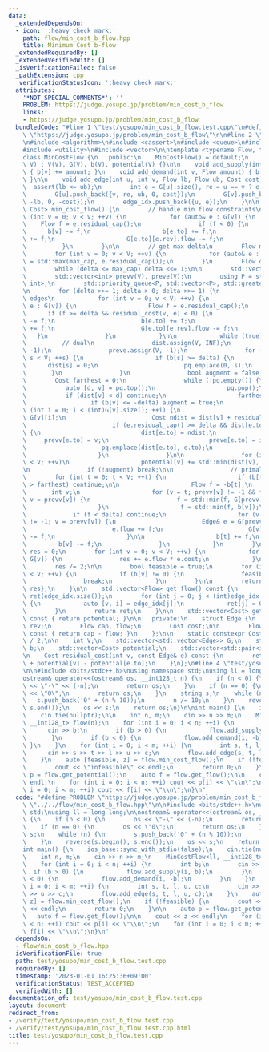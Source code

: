 ```yaml
---
data:
  _extendedDependsOn:
  - icon: ':heavy_check_mark:'
    path: flow/min_cost_b_flow.hpp
    title: Minimum Cost b-flow
  _extendedRequiredBy: []
  _extendedVerifiedWith: []
  _isVerificationFailed: false
  _pathExtension: cpp
  _verificationStatusIcon: ':heavy_check_mark:'
  attributes:
    '*NOT_SPECIAL_COMMENTS*': ''
    PROBLEM: https://judge.yosupo.jp/problem/min_cost_b_flow
    links:
    - https://judge.yosupo.jp/problem/min_cost_b_flow
  bundledCode: "#line 1 \"test/yosupo/min_cost_b_flow.test.cpp\"\n#define PROBLEM\
    \ \"https://judge.yosupo.jp/problem/min_cost_b_flow\"\n\n#line 2 \"flow/min_cost_b_flow.hpp\"\
    \n#include <algorithm>\n#include <cassert>\n#include <queue>\n#include <limits>\n\
    #include <utility>\n#include <vector>\n\ntemplate <typename Flow, typename Cost>\n\
    class MinCostFlow {\n   public:\n    MinCostFlow() = default;\n    explicit MinCostFlow(int\
    \ V) : V(V), G(V), b(V), potential(V) {}\n\n    void add_supply(int v, Flow amount)\
    \ { b[v] += amount; }\n    void add_demand(int v, Flow amount) { b[v] -= amount;\
    \ }\n\n    void add_edge(int u, int v, Flow lb, Flow ub, Cost cost) {\n      \
    \  assert(lb <= ub);\n        int e = G[u].size(), re = u == v ? e + 1 : G[v].size();\n\
    \        G[u].push_back({v, re, ub, 0, cost});\n        G[v].push_back({u, e,\
    \ -lb, 0, -cost});\n        edge_idx.push_back({u, e});\n    }\n\n    std::pair<bool,\
    \ Cost> min_cost_flow() {\n        // handle min flow constraints\n        for\
    \ (int v = 0; v < V; ++v) {\n            for (auto& e : G[v]) {\n            \
    \    Flow f = e.residual_cap();\n                if (f < 0) {\n              \
    \      b[v] -= f;\n                    b[e.to] += f;\n                    e.flow\
    \ += f;\n                    G[e.to][e.rev].flow -= f;\n                }\n  \
    \          }\n        }\n\n        // get max delta\n        Flow max_cap = 1;\n\
    \        for (int v = 0; v < V; ++v) {\n            for (auto& e : G[v]) max_cap\
    \ = std::max(max_cap, e.residual_cap());\n        }\n        Flow delta = 1;\n\
    \        while (delta <= max_cap) delta <<= 1;\n\n        std::vector<Cost> dist(V);\n\
    \        std::vector<int> prevv(V), preve(V);\n        using P = std::pair<Cost,\
    \ int>;\n        std::priority_queue<P, std::vector<P>, std::greater<P>> pq;\n\
    \n        for (delta >>= 1; delta > 0; delta >>= 1) {\n            // handle negative\
    \ edges\n            for (int v = 0; v < V; ++v) {\n                for (auto&\
    \ e : G[v]) {\n                    Flow f = e.residual_cap();\n              \
    \      if (f >= delta && residual_cost(v, e) < 0) {\n                        b[v]\
    \ -= f;\n                        b[e.to] += f;\n                        e.flow\
    \ += f;\n                        G[e.to][e.rev].flow -= f;\n                 \
    \   }\n                }\n            }\n\n            while (true) {\n      \
    \          // dual\n                dist.assign(V, INF);\n                prevv.assign(V,\
    \ -1);\n                preve.assign(V, -1);\n                for (int s = 0;\
    \ s < V; ++s) {\n                    if (b[s] >= delta) {\n                  \
    \      dist[s] = 0;\n                        pq.emplace(0, s);\n             \
    \       }\n                }\n                bool augment = false;\n        \
    \        Cost farthest = 0;\n                while (!pq.empty()) {\n         \
    \           auto [d, v] = pq.top();\n                    pq.pop();\n         \
    \           if (dist[v] < d) continue;\n                    farthest = d;\n  \
    \                  if (b[v] <= -delta) augment = true;\n                    for\
    \ (int i = 0; i < (int)G[v].size(); ++i) {\n                        Edge& e =\
    \ G[v][i];\n                        Cost ndist = dist[v] + residual_cost(v, e);\n\
    \                        if (e.residual_cap() >= delta && dist[e.to] > ndist)\
    \ {\n                            dist[e.to] = ndist;\n                       \
    \     prevv[e.to] = v;\n                            preve[e.to] = i;\n       \
    \                     pq.emplace(dist[e.to], e.to);\n                        }\n\
    \                    }\n                }\n\n                for (int v = 0; v\
    \ < V; ++v)\n                    potential[v] += std::min(dist[v], farthest);\n\
    \n                if (!augment) break;\n\n                // primal\n        \
    \        for (int t = 0; t < V; ++t) {\n                    if (b[t] >= 0 || dist[t]\
    \ > farthest) continue;\n\n                    Flow f = -b[t];\n             \
    \       int v;\n                    for (v = t; prevv[v] != -1 && f >= delta;\
    \ v = prevv[v]) {\n                        f = std::min(f, G[prevv[v]][preve[v]].residual_cap());\n\
    \                    }\n                    f = std::min(f, b[v]);\n\n       \
    \             if (f < delta) continue;\n                    for (v = t; prevv[v]\
    \ != -1; v = prevv[v]) {\n                        Edge& e = G[prevv[v]][preve[v]];\n\
    \                        e.flow += f;\n                        G[v][e.rev].flow\
    \ -= f;\n                    }\n\n                    b[t] += f;\n           \
    \         b[v] -= f;\n                }\n            }\n        }\n\n        Cost\
    \ res = 0;\n        for (int v = 0; v < V; ++v) {\n            for (auto& e :\
    \ G[v]) {\n                res += e.flow * e.cost;\n            }\n        }\n\
    \        res /= 2;\n\n        bool feasible = true;\n        for (int v = 0; v\
    \ < V; ++v) {\n            if (b[v] != 0) {\n                feasible = false;\n\
    \                break;\n            }\n        }\n\n        return {feasible,\
    \ res};\n    }\n\n    std::vector<Flow> get_flow() const {\n        std::vector<Flow>\
    \ ret(edge_idx.size());\n        for (int j = 0; j < (int)edge_idx.size(); ++j)\
    \ {\n            auto [v, i] = edge_idx[j];\n            ret[j] = G[v][i].flow;\n\
    \        }\n        return ret;\n    }\n\n    std::vector<Cost> get_potential()\
    \ const { return potential; }\n\n   private:\n    struct Edge {\n        int to,\
    \ rev;\n        Flow cap, flow;\n        Cost cost;\n\n        Flow residual_cap()\
    \ const { return cap - flow; }\n    };\n\n    static constexpr Cost INF = std::numeric_limits<Cost>::max()\
    \ / 2;\n\n    int V;\n    std::vector<std::vector<Edge>> G;\n    std::vector<Flow>\
    \ b;\n    std::vector<Cost> potential;\n    std::vector<std::pair<int, int>> edge_idx;\n\
    \n    Cost residual_cost(int v, const Edge& e) const {\n        return e.cost\
    \ + potential[v] - potential[e.to];\n    }\n};\n#line 4 \"test/yosupo/min_cost_b_flow.test.cpp\"\
    \n\n#include <bits/stdc++.h>\nusing namespace std;\nusing ll = long long;\n\n\
    ostream& operator<<(ostream& os, __int128_t n) {\n    if (n < 0) {\n        os\
    \ << \"-\" << (-n);\n        return os;\n    }\n    if (n == 0) {\n        os\
    \ << \"0\";\n        return os;\n    }\n    string s;\n    while (n) {\n     \
    \   s.push_back('0' + (n % 10));\n        n /= 10;\n    }\n    reverse(s.begin(),\
    \ s.end());\n    os << s;\n    return os;\n}\n\nint main() {\n    ios_base::sync_with_stdio(false);\n\
    \    cin.tie(nullptr);\n\n    int n, m;\n    cin >> n >> m;\n    MinCostFlow<ll,\
    \ __int128_t> flow(n);\n    for (int i = 0; i < n; ++i) {\n        int b;\n  \
    \      cin >> b;\n        if (b > 0) {\n            flow.add_supply(i, b);\n \
    \       }\n        if (b < 0) {\n            flow.add_demand(i, -b);\n       \
    \ }\n    }\n    for (int i = 0; i < m; ++i) {\n        int s, t, l, u, c;\n  \
    \      cin >> s >> t >> l >> u >> c;\n        flow.add_edge(s, t, l, u, c);\n\
    \    }\n    auto [feasible, z] = flow.min_cost_flow();\n    if (!feasible) {\n\
    \        cout << \"infeasible\" << endl;\n        return 0;\n    }\n\n    auto\
    \ p = flow.get_potential();\n    auto f = flow.get_flow();\n\n    cout << z <<\
    \ endl;\n    for (int i = 0; i < n; ++i) cout << p[i] << \"\\n\";\n    for (int\
    \ i = 0; i < m; ++i) cout << f[i] << \"\\n\";\n}\n"
  code: "#define PROBLEM \"https://judge.yosupo.jp/problem/min_cost_b_flow\"\n\n#include\
    \ \"../../flow/min_cost_b_flow.hpp\"\n\n#include <bits/stdc++.h>\nusing namespace\
    \ std;\nusing ll = long long;\n\nostream& operator<<(ostream& os, __int128_t n)\
    \ {\n    if (n < 0) {\n        os << \"-\" << (-n);\n        return os;\n    }\n\
    \    if (n == 0) {\n        os << \"0\";\n        return os;\n    }\n    string\
    \ s;\n    while (n) {\n        s.push_back('0' + (n % 10));\n        n /= 10;\n\
    \    }\n    reverse(s.begin(), s.end());\n    os << s;\n    return os;\n}\n\n\
    int main() {\n    ios_base::sync_with_stdio(false);\n    cin.tie(nullptr);\n\n\
    \    int n, m;\n    cin >> n >> m;\n    MinCostFlow<ll, __int128_t> flow(n);\n\
    \    for (int i = 0; i < n; ++i) {\n        int b;\n        cin >> b;\n      \
    \  if (b > 0) {\n            flow.add_supply(i, b);\n        }\n        if (b\
    \ < 0) {\n            flow.add_demand(i, -b);\n        }\n    }\n    for (int\
    \ i = 0; i < m; ++i) {\n        int s, t, l, u, c;\n        cin >> s >> t >> l\
    \ >> u >> c;\n        flow.add_edge(s, t, l, u, c);\n    }\n    auto [feasible,\
    \ z] = flow.min_cost_flow();\n    if (!feasible) {\n        cout << \"infeasible\"\
    \ << endl;\n        return 0;\n    }\n\n    auto p = flow.get_potential();\n \
    \   auto f = flow.get_flow();\n\n    cout << z << endl;\n    for (int i = 0; i\
    \ < n; ++i) cout << p[i] << \"\\n\";\n    for (int i = 0; i < m; ++i) cout <<\
    \ f[i] << \"\\n\";\n}\n"
  dependsOn:
  - flow/min_cost_b_flow.hpp
  isVerificationFile: true
  path: test/yosupo/min_cost_b_flow.test.cpp
  requiredBy: []
  timestamp: '2023-01-01 16:25:36+09:00'
  verificationStatus: TEST_ACCEPTED
  verifiedWith: []
documentation_of: test/yosupo/min_cost_b_flow.test.cpp
layout: document
redirect_from:
- /verify/test/yosupo/min_cost_b_flow.test.cpp
- /verify/test/yosupo/min_cost_b_flow.test.cpp.html
title: test/yosupo/min_cost_b_flow.test.cpp
---
```


